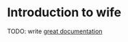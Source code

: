 # Introduction to wife

TODO: write [great documentation](http://jacobian.org/writing/great-documentation/what-to-write/)
